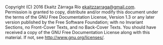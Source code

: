 Copyright (C)  2016  Ekaitz Zárraga Río <ekaitzzarraga@gmail.com>.
    Permission is granted to copy, distribute and/or modify this document
    under the terms of the GNU Free Documentation License, Version 1.3
    or any later version published by the Free Software Foundation;
    with no Invariant Sections, no Front-Cover Texts, and no Back-Cover Texts.
    You should have received a copy of the GNU Free Documentation License
    along with this material.
    If not, see <http://www.gnu.org/licenses/>.
